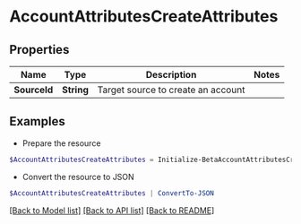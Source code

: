 # AccountAttributesCreateAttributes
## Properties

Name | Type | Description | Notes
------------ | ------------- | ------------- | -------------
**SourceId** | **String** | Target source to create an account | 

## Examples

- Prepare the resource
```powershell
$AccountAttributesCreateAttributes = Initialize-BetaAccountAttributesCreateAttributes  -SourceId 34bfcbe116c9407464af37acbaf7a4dc
```

- Convert the resource to JSON
```powershell
$AccountAttributesCreateAttributes | ConvertTo-JSON
```

[[Back to Model list]](../README.md#documentation-for-models) [[Back to API list]](../README.md#documentation-for-api-endpoints) [[Back to README]](../README.md)

